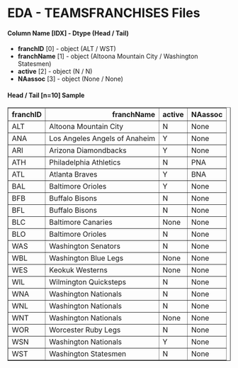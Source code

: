 # EDA - TEAMSFRANCHISES Files 

#### Column Name [IDX] -  Dtype (Head / Tail) 
- **franchID** [0] - object (ALT / WST) 
- **franchName** [1] - object (Altoona Mountain City / Washington Statesmen) 
- **active** [2] - object (N / N) 
- **NAassoc** [3] - object (None / None) 



#### Head / Tail [n=10] Sample 

<table border="1" class="dataframe">
  <thead>
    <tr style="text-align: right;">
      <th>franchID</th>
      <th>franchName</th>
      <th>active</th>
      <th>NAassoc</th>
    </tr>
  </thead>
  <tbody>
    <tr>
      <td>ALT</td>
      <td>Altoona Mountain City</td>
      <td>N</td>
      <td>None</td>
    </tr>
    <tr>
      <td>ANA</td>
      <td>Los Angeles Angels of Anaheim</td>
      <td>Y</td>
      <td>None</td>
    </tr>
    <tr>
      <td>ARI</td>
      <td>Arizona Diamondbacks</td>
      <td>Y</td>
      <td>None</td>
    </tr>
    <tr>
      <td>ATH</td>
      <td>Philadelphia Athletics</td>
      <td>N</td>
      <td>PNA</td>
    </tr>
    <tr>
      <td>ATL</td>
      <td>Atlanta Braves</td>
      <td>Y</td>
      <td>BNA</td>
    </tr>
    <tr>
      <td>BAL</td>
      <td>Baltimore Orioles</td>
      <td>Y</td>
      <td>None</td>
    </tr>
    <tr>
      <td>BFB</td>
      <td>Buffalo Bisons</td>
      <td>N</td>
      <td>None</td>
    </tr>
    <tr>
      <td>BFL</td>
      <td>Buffalo Bisons</td>
      <td>N</td>
      <td>None</td>
    </tr>
    <tr>
      <td>BLC</td>
      <td>Baltimore Canaries</td>
      <td>None</td>
      <td>None</td>
    </tr>
    <tr>
      <td>BLO</td>
      <td>Baltimore Orioles</td>
      <td>N</td>
      <td>None</td>
    </tr>
    <tr>
      <td>WAS</td>
      <td>Washington Senators</td>
      <td>N</td>
      <td>None</td>
    </tr>
    <tr>
      <td>WBL</td>
      <td>Washington Blue Legs</td>
      <td>None</td>
      <td>None</td>
    </tr>
    <tr>
      <td>WES</td>
      <td>Keokuk Westerns</td>
      <td>None</td>
      <td>None</td>
    </tr>
    <tr>
      <td>WIL</td>
      <td>Wilmington Quicksteps</td>
      <td>N</td>
      <td>None</td>
    </tr>
    <tr>
      <td>WNA</td>
      <td>Washington Nationals</td>
      <td>N</td>
      <td>None</td>
    </tr>
    <tr>
      <td>WNL</td>
      <td>Washington Nationals</td>
      <td>N</td>
      <td>None</td>
    </tr>
    <tr>
      <td>WNT</td>
      <td>Washington Nationals</td>
      <td>None</td>
      <td>None</td>
    </tr>
    <tr>
      <td>WOR</td>
      <td>Worcester Ruby Legs</td>
      <td>N</td>
      <td>None</td>
    </tr>
    <tr>
      <td>WSN</td>
      <td>Washington Nationals</td>
      <td>Y</td>
      <td>None</td>
    </tr>
    <tr>
      <td>WST</td>
      <td>Washington Statesmen</td>
      <td>N</td>
      <td>None</td>
    </tr>
  </tbody>
</table>